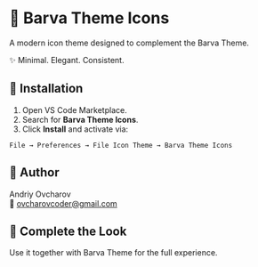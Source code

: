 # 🎨 Barva Theme Icons

A modern icon theme designed to complement the Barva Theme.

✨ Minimal. Elegant. Consistent.

## 🧩 Installation
1. Open VS Code Marketplace.
2. Search for **Barva Theme Icons**.
3. Click **Install** and activate via:
```
File → Preferences → File Icon Theme → Barva Theme Icons
```

## 👤 Author

Andriy Ovcharov  
📧 ovcharovcoder@gmail.com  

## 💫 Complete the Look
Use it together with Barva Theme for the full experience.
